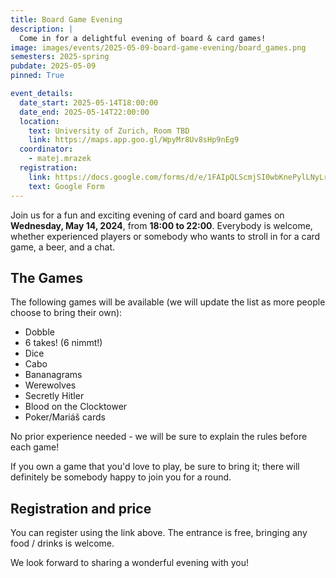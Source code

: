 ```yaml
---
title: Board Game Evening
description: |
  Come in for a delightful evening of board & card games! 
image: images/events/2025-05-09-board-game-evening/board_games.png
semesters: 2025-spring
pubdate: 2025-05-09
pinned: True

event_details:
  date_start: 2025-05-14T18:00:00
  date_end: 2025-05-14T22:00:00
  location:
    text: University of Zurich, Room TBD
    link: https://maps.app.goo.gl/WpyMr8Uv8sHp9nEg9
  coordinator: 
    - matej.mrazek
  registration:
    link: https://docs.google.com/forms/d/e/1FAIpQLScmjSI0wbKnePylLNyLrSoDiK26ei1xIth-Lkp_sVwMg1TXaA/viewform?usp=sharingGNnUekmLfLSjyrw/viewform
    text: Google Form
---
```


Join us for a fun and exciting evening of card and board games on **Wednesday, May 14, 2024**, from **18:00 to 22:00**. Everybody is welcome, whether experienced players or somebody who wants to stroll in for a card game, a beer, and a chat.



## **The Games**

The following games will be available (we will update the list as more people choose to bring their own):
* Dobble
* 6 takes! (6 nimmt!)
* Dice
* Cabo
* Bananagrams
* Werewolves
* Secretly Hitler
* Blood on the Clocktower
* Poker/Mariáš cards

No prior experience needed - we will be sure to explain the rules before each game!

If you own a game that you'd love to play, be sure to bring it; there will definitely be somebody happy to join you for a round.




## **Registration and price**

You can register using the link above. The entrance is free, bringing any food / drinks is welcome.

We look forward to sharing a wonderful evening with you! 